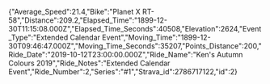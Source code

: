 {"Average_Speed":21.4,"Bike":"Planet X RT-58","Distance":209.2,"Elapsed_Time":"1899-12-30T11:15:08.000Z","Elapsed_Time_Seconds":40508,"Elevation":2624,"Event_Type":"Extended Calendar Event","Moving_Time":"1899-12-30T09:46:47.000Z","Moving_Time_Seconds":35207,"Points_Distance":200,"Ride_Date":"2019-10-12T23:00:00.000Z","Ride_Name":"Ken's Autumn Colours 2019","Ride_Notes":"Extended Calendar Event","Ride_Number":2,"Series":"#1","Strava_id":2786717122,"id":2}